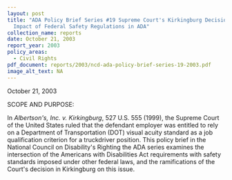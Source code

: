 ```yaml
---
layout: post
title: "ADA Policy Brief Series #19 Supreme Court's Kirkingburg Decision and
  Impact of Federal Safety Regulations in ADA"
collection_name: reports
date: October 21, 2003
report_year: 2003
policy_areas:
  - Civil Rights
pdf_document: reports/2003/ncd-ada-policy-brief-series-19-2003.pdf
image_alt_text: NA
---
```

O﻿ctober 21, 2003

S﻿COPE AND PURPOSE:

In *Albertson's, Inc. v. Kirkingburg*, 527 U.S. 555 (1999), the Supreme Court of the United States ruled that the defendant employer was entitled to rely on a Department of Transportation (DOT) visual acuity standard as a job qualification criterion for a truckdriver position. This policy brief in the National Council on Disability's Righting the ADA series examines the intersection of the Americans with Disabilities Act requirements with safety standards imposed under other federal laws, and the ramifications of the Court's decision in Kirkingburg on this issue.